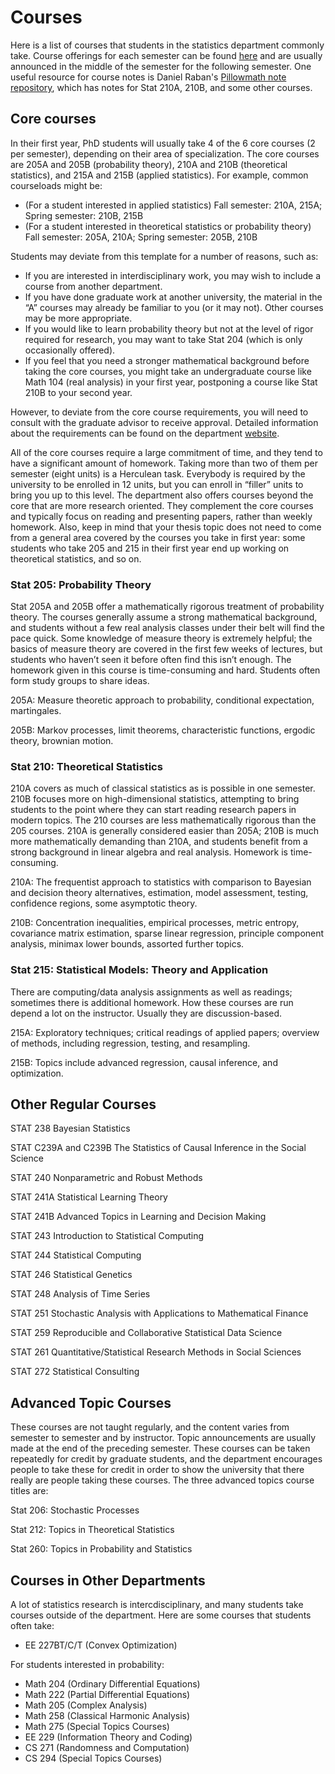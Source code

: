 # Courses

Here is a list of courses that students in the statistics department commonly take. Course offerings for each semester can be found [here](https://classes.berkeley.edu/) and are usually announced in the middle of the semester for the following semester. One useful resource for course notes is Daniel Raban's [Pillowmath note repository](https://pillowmath.github.io), which has notes for Stat 210A, 210B, and some other courses.

## Core courses

In their first year, PhD students will usually take 4 of the 6 core courses (2 per semester), depending on their area of specialization. The core courses are 205A and 205B (probability theory), 210A and 210B (theoretical statistics), and 215A and 215B (applied statistics). For example, common courseloads might be:

- (For a student interested in applied statistics) Fall semester: 210A, 215A; Spring semester: 210B, 215B
- (For a student interested in theoretical statistics or probability theory) Fall semester: 205A, 210A; Spring semester: 205B, 210B

Students may deviate from this template for a number of reasons, such as:

- If you are interested in interdisciplinary work, you may wish to include a course from another department.
- If you have done graduate work at another university, the material in the “A” courses may already be familiar to you (or it may not). Other courses may be more appropriate.
- If you would like to learn probability theory but not at the level of rigor required for research, you may want to take Stat 204 (which is only occasionally offered).
- If you feel that you need a stronger mathematical background before taking the core courses, you might take an undergraduate course like Math 104 (real analysis) in your first year, postponing a course like Stat 210B to your second year.

However, to deviate from the core course requirements, you will need to consult with the graduate advisor to receive approval. Detailed information about the requirements can be found on the department [website](https://statistics.berkeley.edu/academics/phd/program).

All of the core courses require a large commitment of time, and they tend to have a significant amount of homework. Taking more than two of them per semester (eight units) is a Herculean task. Everybody is required by the university to be enrolled in 12 units, but you can enroll in “filler” units to bring you up to this level. The department also offers courses beyond the core that are more research oriented. They complement the core courses and typically focus on reading and presenting papers, rather than weekly homework. Also, keep in mind that your thesis topic does not need to come from a general area covered by the courses you take in first year: some students who take 205 and 215 in their first year end up working on theoretical statistics, and so on.

### Stat 205: Probability Theory

Stat 205A and 205B offer a mathematically rigorous treatment of probability theory. The courses generally assume a strong mathematical background, and students without a few real analysis classes under their belt will find the pace quick.  Some knowledge of measure theory is extremely helpful; the basics of measure theory are covered in the first few weeks of lectures, but students who haven’t seen it before often find this isn’t enough. The homework given in this course is time-consuming and hard. Students often form study groups to share ideas.

205A: Measure theoretic approach to probability, conditional expectation, martingales.

205B: Markov processes, limit theorems, characteristic functions, ergodic theory, brownian motion.

### Stat 210: Theoretical Statistics

210A covers as much of classical statistics as is possible in one semester. 210B focuses more on high-dimensional statistics, attempting to bring students to the point where they can start reading research papers in modern topics. The 210 courses are less mathematically rigorous than the 205 courses. 210A is generally considered easier than 205A; 210B is much more mathematically demanding than 210A, and students benefit from a strong background in linear algebra and real analysis. Homework is time-consuming.

210A: The frequentist approach to statistics with comparison to Bayesian and decision theory alternatives, estimation, model assessment, testing, confidence regions, some asymptotic theory.

210B: Concentration inequalities, empirical processes, metric entropy, covariance matrix estimation, sparse linear regression, principle component analysis, minimax lower bounds, assorted further topics.

### Stat 215: Statistical Models: Theory and Application

There are computing/data analysis assignments as well as readings; sometimes there is additional homework. How these courses are run depend a lot on the instructor. Usually they are discussion-based.

215A: Exploratory techniques; critical readings of applied papers; overview of methods, including regression, testing, and resampling.

215B: Topics include advanced regression, causal inference, and optimization.

## Other Regular Courses

STAT 238 Bayesian Statistics

STAT C239A and C239B The Statistics of Causal Inference in the Social Science

STAT 240 Nonparametric and Robust Methods

STAT 241A Statistical Learning Theory

STAT 241B Advanced Topics in Learning and Decision Making

STAT 243 Introduction to Statistical Computing

STAT 244 Statistical Computing

STAT 246 Statistical Genetics

STAT 248 Analysis of Time Series

STAT 251 Stochastic Analysis with Applications to Mathematical Finance

STAT 259 Reproducible and Collaborative Statistical Data Science

STAT 261 Quantitative/Statistical Research Methods in Social Sciences

STAT 272 Statistical Consulting

## Advanced Topic Courses

These courses are not taught regularly, and the content varies from semester to semester and by instructor. Topic announcements are usually made at the end of the preceding semester. These courses can be taken repeatedly for credit by graduate students, and the department encourages people to take these for credit in order to show the university that there really are people taking these courses. The three advanced topics course titles are:

Stat 206: Stochastic Processes

Stat 212: Topics in Theoretical Statistics

Stat 260: Topics in Probability and Statistics

## Courses in Other Departments

A lot of statistics research is intercdisciplinary, and many students take courses outside of the department. Here are some courses that students often take:

- EE 227BT/C/T (Convex Optimization)

For students interested in probability:

- Math 204 (Ordinary Differential Equations)
- Math 222 (Partial Differential Equations)
- Math 205 (Complex Analysis)
- Math 258 (Classical Harmonic Analysis)
- Math 275 (Special Topics Courses)
- EE 229 (Information Theory and Coding)
- CS 271 (Randomness and Computation)
- CS 294 (Special Topics Courses)

